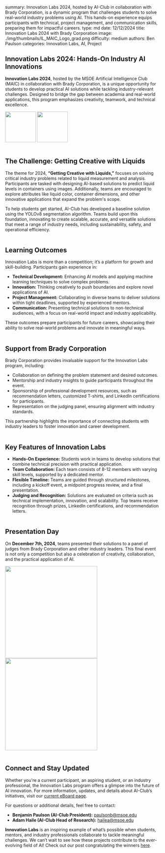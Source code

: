summary: Innovation Labs 2024, hosted by AI-Club in collaboration with Brady Corporation, is a dynamic program that challenges students to solve real-world industry problems using AI. This hands-on experience equips participants with technical, project management, and communication skills, preparing them for impactful careers.
type: md
date: 12/12/2024
title: Innovation Labs 2024 with Brady Corporation
image: ./img/thumbnails/IL_MAIC_Logo_grad.png
difficulty: medium
authors: Ben Paulson
categories: Innovation Labs, AI, Project

## Innovation Labs 2024: Hands-On Industry AI Innovations

**Innovation Labs 2024**, hosted by the MSOE Artificial Intelligence Club (MAIC) in collaboration with Brady Corporation, is a unique opportunity for students to develop practical AI solutions while tackling industry-relevant challenges. Designed to bridge the gap between academia and real-world applications, this program emphasizes creativity, teamwork, and technical excellence.

<img src = './img/article_content/brady.png' height = 100px>
<img src = './img/thumbnails/IL_MAIC_Logo_grad.png' height = 100px>
<br/><br/>

## The Challenge: Getting Creative with Liquids
The theme for 2024, **“Getting Creative with Liquids,”** focuses on solving critical industry problems related to liquid measurement and analysis. Participants are tasked with designing AI-based solutions to predict liquid levels in containers using images. Additionally, teams are encouraged to explore attributes like liquid color, container dimensions, and other innovative applications that expand the problem's scope.

To help students get started, AI-Club has developed a baseline solution using the YOLOv8 segmentation algorithm. Teams build upon this foundation, innovating to create scalable, accurate, and versatile solutions that meet a range of industry needs, including sustainability, safety, and operational efficiency.
<br/><br/>

## Learning Outcomes
Innovation Labs is more than a competition; it’s a platform for growth and skill-building. Participants gain experience in:
- **Technical Development:** Enhancing AI models and applying machine learning techniques to solve complex problems.
- **Innovation:** Thinking creatively to push boundaries and explore novel applications of AI.
- **Project Management:** Collaborating in diverse teams to deliver solutions within tight deadlines, supported by experienced mentors.
- **Communication:** Presenting technical solutions to non-technical audiences, with a focus on real-world impact and industry applicability.

These outcomes prepare participants for future careers, showcasing their ability to solve real-world problems and innovate in meaningful ways.
<br/><br/>

## Support from Brady Corporation
Brady Corporation provides invaluable support for the Innovation Labs program, including:
- Collaboration on defining the problem statement and desired outcomes.
- Mentorship and industry insights to guide participants throughout the event.
- Sponsorship of professional development resources, such as recommendation letters, customized T-shirts, and LinkedIn certifications for participants.
- Representation on the judging panel, ensuring alignment with industry standards.

This partnership highlights the importance of connecting students with industry leaders to foster innovation and career development.
<br/><br/>

## Key Features of Innovation Labs
- **Hands-On Experience:** Students work in teams to develop solutions that combine technical precision with practical application.
- **Team Collaboration:** Each team consists of 8-12 members with varying skill levels, supported by a dedicated mentor.
- **Flexible Timeline:** Teams are guided through structured milestones, including a kickoff event, a midpoint progress review, and a final presentation.
- **Judging and Recognition:** Solutions are evaluated on criteria such as technical implementation, innovation, and scalability. Top teams receive recognition through prizes, LinkedIn certifications, and recommendation letters.
<br/><br/>

## Presentation Day
On **December 7th, 2024**, teams presented their solutions to a panel of judges from Brady Corporation and other industry leaders. This final event is not only a competition but also a celebration of creativity, collaboration, and the practical application of AI.

<img src = './img/article_content/IL_2024_Working.jpeg' height = 300px>
<img src = './img/article_content/IL_2024_Group.jpeg' height = 300px>
<br/><br/>

## Connect and Stay Updated
Whether you're a current participant, an aspiring student, or an industry professional, the Innovation Labs program offers a glimpse into the future of AI innovation. For more information, updates, and details about AI-Club’s initiatives, visit our [current eBoard page](https://msoe-maic.com/Contact.html).

For questions or additional details, feel free to contact:
- **Benjamin Paulson (AI-Club President):** [paulsonb@msoe.edu](mailto:paulsonb@msoe.edu)
- **Adam Haile (AI-Club Head of Research):** [hailea@msoe.edu](mailto:hailea@msoe.edu)

**Innovation Labs** is an inspiring example of what’s possible when students, mentors, and industry professionals collaborate to tackle meaningful challenges. We can’t wait to see how these projects contribute to the ever-evolving field of AI! Check out our post congratulating the winners [here](https://www.linkedin.com/posts/ben-paulson-179924224_ai-aiinnovation-hackathon-activity-7281745076085518336-K1yN?utm_source=share&utm_medium=member_desktop).